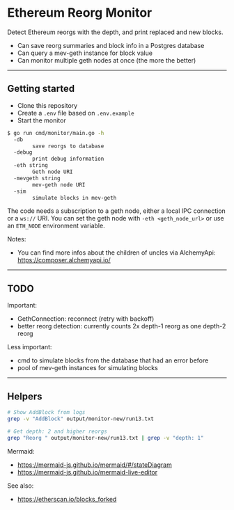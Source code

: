 # Ethereum Reorg Monitor

Detect Ethereum reorgs with the depth, and print replaced and new blocks.

* Can save reorg summaries and block info in a Postgres database
* Can query a mev-geth instance for block value
* Can monitor multiple geth nodes at once (the more the better)

---

## Getting started

* Clone this repository
* Create a `.env` file based on `.env.example`
* Start the monitor


```bash
$ go run cmd/monitor/main.go -h
  -db
        save reorgs to database
  -debug
        print debug information
  -eth string
        Geth node URI
  -mevgeth string
        mev-geth node URI
  -sim
        simulate blocks in mev-geth
```

The code needs a subscription to a geth node, either a local IPC connection or a `ws://` URI.
You can set the geth node with `-eth <geth_node_url>` or use an `ETH_NODE` environment variable.

Notes: 

* You can find more infos about the children of uncles via AlchemyApi: https://composer.alchemyapi.io/

---

## TODO

Important:

* GethConnection: reconnect (retry with backoff)
* better reorg detection: currently counts 2x depth-1 reorg as one depth-2 reorg

Less important:

* cmd to simulate blocks from the database that had an error before
* pool of mev-geth instances for simulating blocks

---

## Helpers

```bash
# Show AddBlock from logs
grep -v "AddBlock" output/monitor-new/run13.txt 

# Get depth: 2 and higher reorgs
grep "Reorg " output/monitor-new/run13.txt | grep -v "depth: 1"
```

Mermaid:

* https://mermaid-js.github.io/mermaid/#/stateDiagram
* https://mermaid-js.github.io/mermaid-live-editor


See also:

* https://etherscan.io/blocks_forked

